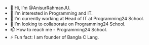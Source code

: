 - 👋 Hi, I’m @AnisurRahmanJU.
- 👀 I’m interested in Programming and IT.
- 🌱 I’m currently working at Head of IT at Programming24 School.
- 💞️ I’m looking to collaborate on Programming24 School.
- 📫 How to reach me - Programming24 School.
- ⚡ Fun fact: I am founder of Bangla C Lang.
